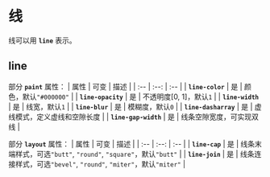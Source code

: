 # 线
线可以用 **`line`** 表示。

## line

部分 **`paint`** 属性：
| 属性 | 可变 | 描述 |
| :-- | :--: | :-- |
| **`line-color`** | 是 | 颜色，默认`"#000000"` |
| **`line-opacity`** | 是 | 不透明度[0, 1]，默认`1` |
| **`line-width`** | 是 | 线宽，默认`1` |
| **`line-blur`** | 是 | 模糊度，默认`0` |
| **`line-dasharray`** | 是 | 虚线模式，定义虚线和空隙长度 |
| **`line-gap-width`** | 是 | 线条空隙宽度，可实现双线 |

部分 **`layout`** 属性：
| 属性 | 可变 | 描述 |
| :-- | :--: | :-- |
| **`line-cap`** | 是 | 线条末端样式，可选`"butt"`, `"round"`, `"square"`，默认`"butt"` |
| **`line-join`** | 是 | 线条连接样式，可选`"bevel"`, `"round"`, `"miter"`，默认`"miter"` |

<ClientOnly>
  <code-view name="line"/>
</ClientOnly>
